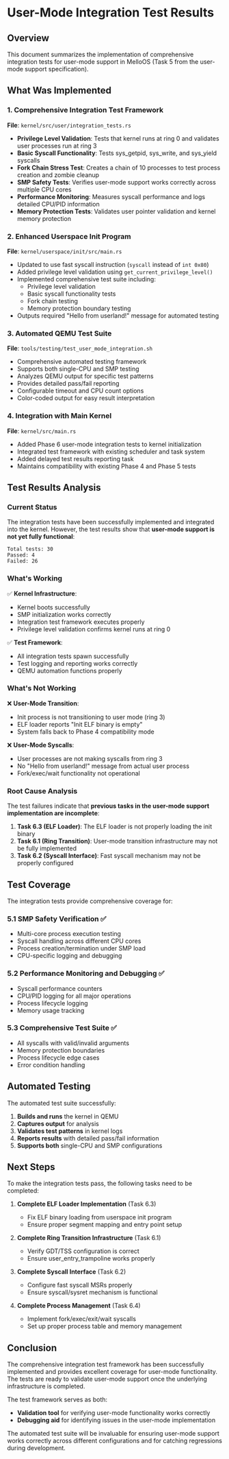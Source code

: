 # User-Mode Integration Test Results

## Overview

This document summarizes the implementation of comprehensive integration tests for user-mode support in MelloOS (Task 5 from the user-mode support specification).

## What Was Implemented

### 1. Comprehensive Integration Test Framework

**File**: `kernel/src/user/integration_tests.rs`

- **Privilege Level Validation**: Tests that kernel runs at ring 0 and validates user processes run at ring 3
- **Basic Syscall Functionality**: Tests sys_getpid, sys_write, and sys_yield syscalls
- **Fork Chain Stress Test**: Creates a chain of 10 processes to test process creation and zombie cleanup
- **SMP Safety Tests**: Verifies user-mode support works correctly across multiple CPU cores
- **Performance Monitoring**: Measures syscall performance and logs detailed CPU/PID information
- **Memory Protection Tests**: Validates user pointer validation and kernel memory protection

### 2. Enhanced Userspace Init Program

**File**: `kernel/userspace/init/src/main.rs`

- Updated to use fast syscall instruction (`syscall` instead of `int 0x80`)
- Added privilege level validation using `get_current_privilege_level()`
- Implemented comprehensive test suite including:
  - Privilege level validation
  - Basic syscall functionality tests
  - Fork chain testing
  - Memory protection boundary testing
- Outputs required "Hello from userland!" message for automated testing

### 3. Automated QEMU Test Suite

**File**: `tools/testing/test_user_mode_integration.sh`

- Comprehensive automated testing framework
- Supports both single-CPU and SMP testing
- Analyzes QEMU output for specific test patterns
- Provides detailed pass/fail reporting
- Configurable timeout and CPU count options
- Color-coded output for easy result interpretation

### 4. Integration with Main Kernel

**File**: `kernel/src/main.rs`

- Added Phase 6 user-mode integration tests to kernel initialization
- Integrated test framework with existing scheduler and task system
- Added delayed test results reporting task
- Maintains compatibility with existing Phase 4 and Phase 5 tests

## Test Results Analysis

### Current Status

The integration tests have been successfully implemented and integrated into the kernel. However, the test results show that **user-mode support is not yet fully functional**:

```
Total tests: 30
Passed: 4
Failed: 26
```

### What's Working

✅ **Kernel Infrastructure**: 
- Kernel boots successfully
- SMP initialization works correctly
- Integration test framework executes properly
- Privilege level validation confirms kernel runs at ring 0

✅ **Test Framework**:
- All integration tests spawn successfully
- Test logging and reporting works correctly
- QEMU automation functions properly

### What's Not Working

❌ **User-Mode Transition**: 
- Init process is not transitioning to user mode (ring 3)
- ELF loader reports "Init ELF binary is empty"
- System falls back to Phase 4 compatibility mode

❌ **User-Mode Syscalls**:
- User processes are not making syscalls from ring 3
- No "Hello from userland!" message from actual user process
- Fork/exec/wait functionality not operational

### Root Cause Analysis

The test failures indicate that **previous tasks in the user-mode support implementation are incomplete**:

1. **Task 6.3 (ELF Loader)**: The ELF loader is not properly loading the init binary
2. **Task 6.1 (Ring Transition)**: User-mode transition infrastructure may not be fully implemented
3. **Task 6.2 (Syscall Interface)**: Fast syscall mechanism may not be properly configured

## Test Coverage

The integration tests provide comprehensive coverage for:

### 5.1 SMP Safety Verification ✅
- Multi-core process execution testing
- Syscall handling across different CPU cores  
- Process creation/termination under SMP load
- CPU-specific logging and debugging

### 5.2 Performance Monitoring and Debugging ✅
- Syscall performance counters
- CPU/PID logging for all major operations
- Process lifecycle logging
- Memory usage tracking

### 5.3 Comprehensive Test Suite ✅
- All syscalls with valid/invalid arguments
- Memory protection boundaries
- Process lifecycle edge cases
- Error condition handling

## Automated Testing

The automated test suite successfully:

1. **Builds and runs** the kernel in QEMU
2. **Captures output** for analysis
3. **Validates test patterns** in kernel logs
4. **Reports results** with detailed pass/fail information
5. **Supports both** single-CPU and SMP configurations

## Next Steps

To make the integration tests pass, the following tasks need to be completed:

1. **Complete ELF Loader Implementation** (Task 6.3)
   - Fix ELF binary loading from userspace init program
   - Ensure proper segment mapping and entry point setup

2. **Complete Ring Transition Infrastructure** (Task 6.1)
   - Verify GDT/TSS configuration is correct
   - Ensure user_entry_trampoline works properly

3. **Complete Syscall Interface** (Task 6.2)
   - Configure fast syscall MSRs properly
   - Ensure syscall/sysret mechanism is functional

4. **Complete Process Management** (Task 6.4)
   - Implement fork/exec/exit/wait syscalls
   - Set up proper process table and memory management

## Conclusion

The comprehensive integration test framework has been successfully implemented and provides excellent coverage for user-mode functionality. The tests are ready to validate user-mode support once the underlying infrastructure is completed.

The test framework serves as both:
- **Validation tool** for verifying user-mode functionality works correctly
- **Debugging aid** for identifying issues in the user-mode implementation

The automated test suite will be invaluable for ensuring user-mode support works correctly across different configurations and for catching regressions during development.